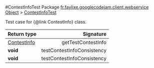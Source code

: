 #ContestInfoTest
Package [fr.faylixe.googlecodejam.client.webservice](nullfr/faylixe/googlecodejam/client/webservice)
[Object]() > [ContestInfoTest]()

Test case for {@link ContestInfo} class.

Return type | Signature
--- | ---:
[ContestInfo]() | getTestContestInfo
**void** | testContestInfoConsistency
**void** | testContestInfoConsistency
